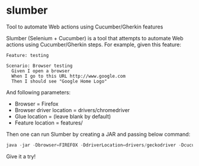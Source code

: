 # slumber
Tool to automate Web actions using Cucumber/Gherkin features

Slumber (Selenium + Cucumber) is a tool that attempts to automate Web actions using Cucumber/Gherkin steps. For example, given this feature:

```gherkin
Feature: testing

Scenario: Browser testing
  Given I open a browser
  When I go to this URL http://www.google.com
  Then I should see "Google Home Logo"
```
And following parameters:
- Browser = Firefox
- Browser driver location = drivers/chromedriver
- Glue location = (leave blank by default)
- Feature location = features/

Then one can run Slumber by creating a JAR and passing below command:
```java
java -jar -Dbrowser=FIREFOX -DdriverLocation=drivers/geckodriver -DcucumberGlueLocation= -DcucumberFeatureLocation=features slumber-1.0.jar
```
Give it a try!
